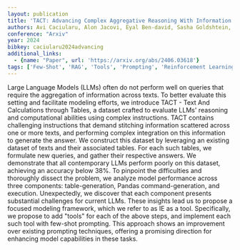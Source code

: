 ```yaml
---
layout: publication
title: 'TACT: Advancing Complex Aggregative Reasoning With Information Extraction Tools'
authors: Avi Caciularu, Alon Jacovi, Eyal Ben-david, Sasha Goldshtein, Tal Schuster, Jonathan Herzig, Gal Elidan, Amir Globerson
conference: "Arxiv"
year: 2024
bibkey: caciularu2024advancing
additional_links:
  - {name: "Paper", url: 'https://arxiv.org/abs/2406.03618'}
tags: ['Few-Shot', 'RAG', 'Tools', 'Prompting', 'Reinforcement Learning', 'In-Context Learning']
---
```

Large Language Models (LLMs) often do not perform well on queries that
require the aggregation of information across texts. To better evaluate this
setting and facilitate modeling efforts, we introduce TACT - Text And
Calculations through Tables, a dataset crafted to evaluate LLMs' reasoning and
computational abilities using complex instructions. TACT contains challenging
instructions that demand stitching information scattered across one or more
texts, and performing complex integration on this information to generate the
answer. We construct this dataset by leveraging an existing dataset of texts
and their associated tables. For each such tables, we formulate new queries,
and gather their respective answers. We demonstrate that all contemporary LLMs
perform poorly on this dataset, achieving an accuracy below 38%. To pinpoint
the difficulties and thoroughly dissect the problem, we analyze model
performance across three components: table-generation, Pandas
command-generation, and execution. Unexpectedly, we discover that each
component presents substantial challenges for current LLMs. These insights lead
us to propose a focused modeling framework, which we refer to as IE as a tool.
Specifically, we propose to add "tools" for each of the above steps, and
implement each such tool with few-shot prompting. This approach shows an
improvement over existing prompting techniques, offering a promising direction
for enhancing model capabilities in these tasks.
